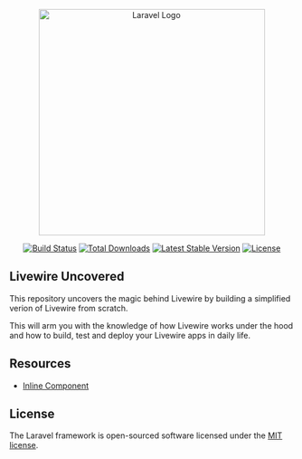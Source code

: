 <p align="center"><a href="https://laravel.com" target="_blank"><img src="https://raw.githubusercontent.com/laravel/art/master/logo-lockup/5%20SVG/2%20CMYK/1%20Full%20Color/laravel-logolockup-cmyk-red.svg" width="400" alt="Laravel Logo"></a></p>

<p align="center">
<a href="https://github.com/laravel/framework/actions"><img src="https://github.com/laravel/framework/workflows/tests/badge.svg" alt="Build Status"></a>
<a href="https://packagist.org/packages/laravel/framework"><img src="https://img.shields.io/packagist/dt/laravel/framework" alt="Total Downloads"></a>
<a href="https://packagist.org/packages/laravel/framework"><img src="https://img.shields.io/packagist/v/laravel/framework" alt="Latest Stable Version"></a>
<a href="https://packagist.org/packages/laravel/framework"><img src="https://img.shields.io/packagist/l/laravel/framework" alt="License"></a>
</p>

## Livewire Uncovered
This repository uncovers the magic behind Livewire by building a simplified verion of Livewire from scratch.

This will arm you with the knowledge of how Livewire works under the hood and how to build, test and deploy your Livewire apps in daily life.

## Resources
- [ Inline Component](https://laravel-livewire.com/docs/2.x/making-components#inline-components)

## License

The Laravel framework is open-sourced software licensed under the [MIT license](https://opensource.org/licenses/MIT).

